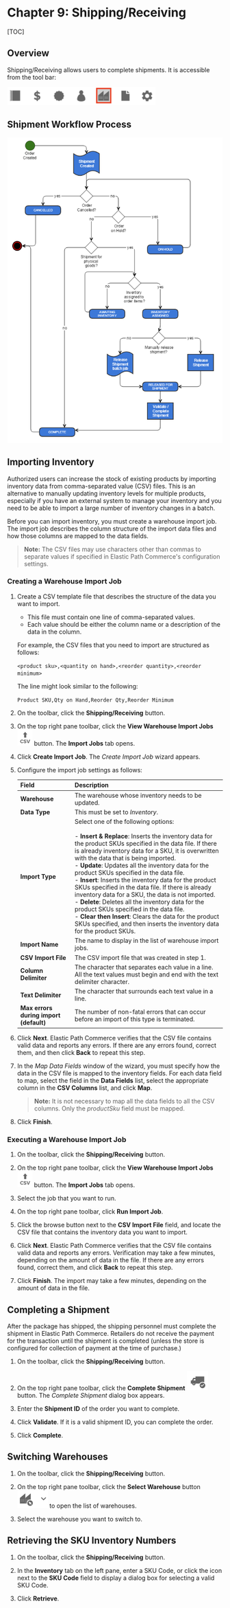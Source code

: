 # Chapter 9: Shipping/Receiving

[TOC]

## Overview

Shipping/Receiving allows users to complete shipments. It is accessible from the tool bar:

![](images/Ch09-01.png)

## Shipment Workflow Process

![](images/AppendixA-05.png)

## Importing Inventory

Authorized users can increase the stock of existing products by importing inventory data from comma-separated value (CSV) files. This is an alternative to manually updating inventory levels for multiple products, especially if you have an external system to manage your inventory and you need to be able to import a large number of inventory changes in a batch.

Before you can import inventory, you must create a warehouse import job. The import job describes the column structure of the import data files and how those columns are mapped to the data fields.

> **Note:** The CSV files may use characters other than commas to separate values if specified in Elastic Path Commerce's configuration settings.

### Creating a Warehouse Import Job

1. Create a CSV template file that describes the structure of the data you want to import.

    - This file must contain one line of comma-separated values.
    - Each value should be either the column name or a description of the data in the column.

    For example, the CSV files that you need to import are structured as follows:

    `<product sku>,<quantity on hand>,<reorder quantity>,<reorder minimum>`

    The line might look similar to the following:

    `Product SKU,Qty on Hand,Reorder Qty,Reorder Minimum`

2. On the toolbar, click the **Shipping/Receiving** button.

3. On the top right pane toolbar, click the **View Warehouse Import Jobs** ![](images/Ch09-03.png) button. The **Import Jobs** tab opens.

4. Click **Create Import Job**. The _Create Import Job_ wizard appears.

5. Configure the import job settings as follows:

    | Field | Description |
    | --- | --- |
    | **Warehouse** | The warehouse whose inventory needs to be updated. |
    | **Data Type** | This must be set to _Inventory_. |
    | **Import Type** | Select one of the following options: <br/><br/> - **Insert &amp; Replace**: Inserts the inventory data for the product SKUs specified in the data file. If there is already inventory data for a SKU, it is overwritten with the data that is being imported. <br/>- **Update**: Updates all the inventory data for the product SKUs specified in the data file. <br/>- **Insert**: Inserts the inventory data for the product SKUs specified in the data file. If there is already inventory data for a SKU, the data is not imported. <br/>- **Delete**: Deletes all the inventory data for the product SKUs specified in the data file. <br/>- **Clear then Insert**: Clears the data for the product SKUs specified, and then inserts the inventory data for the product SKUs. |
    | **Import Name** | The name to display in the list of warehouse import jobs. |
    | **CSV Import File** | The CSV import file that was created in step 1. |
    | **Column Delimiter** | The character that separates each value in a line. All the text values must begin and end with the text delimiter character. |
    | **Text Delimiter** | The character that surrounds each text value in a line. |
    | **Max errors during import (default)** | The number of non-fatal errors that can occur before an import of this type is terminated. |

6. Click **Next**. Elastic Path Commerce verifies that the CSV file contains valid data and reports any errors. If there are any errors found, correct them, and then click **Back** to repeat this step.

7. In the _Map Data Fields_ window of the wizard, you must specify how the data in the CSV file is mapped to the inventory fields. For each data field to map, select the field in the **Data Fields** list, select the appropriate column in the **CSV Columns** list, and click **Map**.

    > **Note:** It is not necessary to map all the data fields to all the CSV columns. Only the _productSku_ field must be mapped.

8. Click **Finish**.

### Executing a Warehouse Import Job

1. On the toolbar, click the **Shipping/Receiving** button.

2. On the top right pane toolbar, click the **View Warehouse Import Jobs** ![](images/Ch09-03.png) button. The **Import Jobs** tab opens.

3. Select the job that you want to run.  

4. On the top right pane toolbar, click **Run Import Job**.

5. Click the browse button next to the **CSV Import File** field, and locate the CSV file that contains the inventory data you want to import.

6. Click **Next**. Elastic Path Commerce verifies that the CSV file contains valid data and reports any errors. Verification may take a few minutes, depending on the amount of data in the file. If there are any errors found, correct them, and click **Back** to repeat this step.

7. Click **Finish**. The import may take a few minutes, depending on the amount of data in the file.

## Completing a Shipment

After the package has shipped, the shipping personnel must complete the shipment in Elastic Path Commerce. Retailers do not receive the payment for the transaction until the shipment is completed (unless the store is configured for collection of payment at the time of purchase.)

1. On the toolbar, click the **Shipping/Receiving** button.

2. On the top right pane toolbar, click the **Complete Shipment** ![](images/Ch09-04.png) button. The _Complete Shipment_ dialog box appears.

3. Enter the **Shipment ID** of the order you want to complete.

4. Click **Validate**. If it is a valid shipment ID, you can complete the order.

5. Click **Complete**.

## Switching Warehouses

1. On the toolbar, click the **Shipping/Receiving** button.

2. On the top right pane toolbar, click the **Select Warehouse** button ![](images/Ch09-05.png) to open the list of warehouses.  

3. Select the warehouse you want to switch to.

## Retrieving the SKU Inventory Numbers

1. On the toolbar, click the **Shipping/Receiving** button.

2. In the **Inventory** tab on the left pane, enter a SKU Code, or click the icon next to the **SKU Code** field to display a dialog box for selecting a valid SKU Code.

3. Click **Retrieve**.
